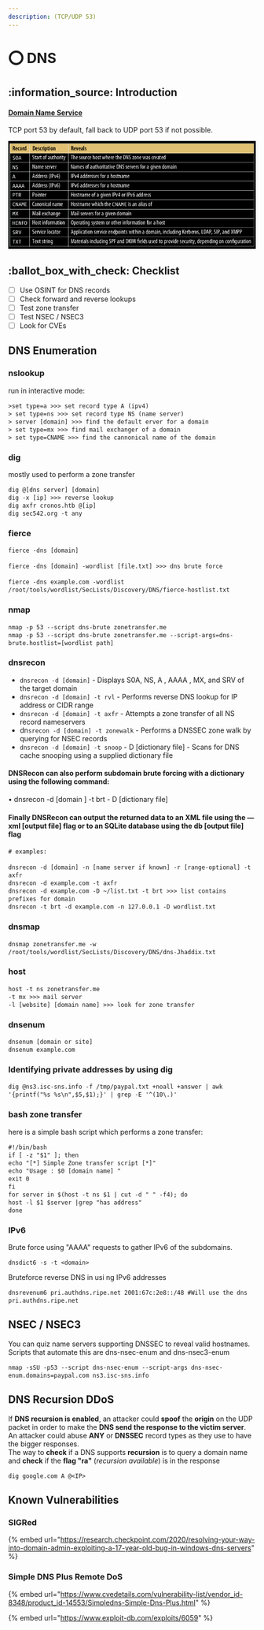 ```yaml
---
description: (TCP/UDP 53)
---
```


# ⭕ DNS

## :information\_source: Introduction

#### [Domain Name Service](https://tools.ietf.org/html/rfc1035)

TCP port 53 by default, fall back to UDP port 53 if not possible.

![](<../../.gitbook/assets/image (277) (1) (1) (1) (1) (1).png>)

## :ballot\_box\_with\_check: Checklist

* [ ] Use OSINT for DNS records
* [ ] Check forward and reverse lookups
* [ ] Test zone transfer
* [ ] Test NSEC / NSEC3
* [ ] Look for CVEs

## DNS Enumeration

### nslookup

run in interactive mode:

```
>set type=a >>> set record type A (ipv4)
> set type=ns >>> set record type NS (name server)
> server [domain] >>> find the default erver for a domain
> set type=mx >>> find mail exchanger of a domain
> set type=CNAME >>> find the cannonical name of the domain
```

### dig

mostly used to perform a zone transfer

```
dig @[dns server] [domain]
dig -x [ip] >>> reverse lookup
dig axfr cronos.htb @[ip]
dig sec542.org -t any
```

### fierce

```
fierce -dns [domain]

fierce -dns [domain] -wordlist [file.txt] >>> dns brute force

fierce -dns example.com -wordlist /root/tools/wordlist/SecLists/Discovery/DNS/fierce-hostlist.txt 
```

### nmap

```
nmap -p 53 --script dns-brute zonetransfer.me
nmap -p 53 --script dns-brute zonetransfer.me --script-args=dns-brute.hostlist=[wordlist path]
```

### dnsrecon

* `dnsrecon -d [domain]` - Displays S0A, NS, A , AAAA , MX, and SRV of the target domain
* `dnsrecon -d [domain] -t rvl` - Performs reverse DNS lookup for IP address or CIDR range
* `dnsrecon -d [domain] -t axfr` - Attempts a zone transfer of all NS record nameservers
* dn`srecon -d [domain] -t zonewalk` - Performs a DNSSEC zone walk by querying for NSEC records
* `dnsrecon -d [domain] -t snoop` - D \[dictionary file] - Scans for DNS cache snooping using a supplied dictionary file

#### DNSRecon can also perform subdomain brute forcing with a dictionary using the following command:

• dnsrecon -d \[domain ] -t brt - D \[dictionary file]

#### Finally DNSRecon can output the returned data to an XML file using the — xml \[output file] flag or to an SQLite database using the db \[output file] flag

```
# examples:

dnsrecon -d [domain] -n [name server if known] -r [range-optional] -t axfr
dnsrecon -d example.com -t axfr
dnsrecon -d example.com -D ~/list.txt -t brt >>> list contains prefixes for domain
dnsrecon -t brt -d example.com -n 127.0.0.1 -D wordlist.txt
```

### dnsmap

```
dnsmap zonetransfer.me -w /root/tools/wordlist/SecLists/Discovery/DNS/dns-Jhaddix.txt
```

### host

```
host -t ns zonetransfer.me
-t mx >>> mail server
-l [website] [domain name] >>> look for zone transfer
```

### dnsenum

```
dnsenum [domain or site]
dnsenum example.com
```

### Identifying private addresses by using dig

```
dig @ns3.isc-sns.info -f /tmp/paypal.txt +noall +answer | awk '{printf("%s %s\n",$5,$1);}' | grep -E '^(10\.)'
```

### bash zone transfer

here is a simple bash script which performs a zone transfer:

```
#!/bin/bash
if [ -z "$1" ]; then
echo "[*] Simple Zone transfer script [*]"
echo "Usage : $0 [domain name] "
exit 0
fi
for server in $(host -t ns $1 | cut -d " " -f4); do
host -l $1 $server |grep "has address"
done
```

### IPv6

Brute force using "AAAA" requests to gather IPv6 of the subdomains.

```
dnsdict6 -s -t <domain>
```

Bruteforce reverse DNS in usi ng IPv6 addresses

```
dnsrevenum6 pri.authdns.ripe.net 2001:67c:2e8::/48 #Will use the dns pri.authdns.ripe.net
```

## NSEC / NSEC3

You can quiz name servers supporting DNSSEC to reveal valid hostnames. Scripts that automate this are dns-nsec-enum and dns-nsec3-enum

```
nmap -sSU -p53 --script dns-nsec-enum --script-args dns-nsec-enum.domains=paypal.com ns3.isc-sns.info

```

## DNS Recursion DDoS

If **DNS recursion is enabled**, an attacker could **spoof** the **origin** on the UDP packet in order to make the **DNS send the response to the victim server**. An attacker could abuse **ANY** or **DNSSEC** record types as they use to have the bigger responses.\
The way to **check** if a DNS supports **recursion** is to query a domain name and **check** if the **flag "ra"** (_recursion available_) is in the response

```
dig google.com A @<IP>
```

## Known Vulnerabilities

### SIGRed

{% embed url="https://research.checkpoint.com/2020/resolving-your-way-into-domain-admin-exploiting-a-17-year-old-bug-in-windows-dns-servers" %}

### Simple DNS Plus Remote DoS

{% embed url="https://www.cvedetails.com/vulnerability-list/vendor_id-8348/product_id-14553/Simpledns-Simple-Dns-Plus.html" %}

{% embed url="https://www.exploit-db.com/exploits/6059" %}
